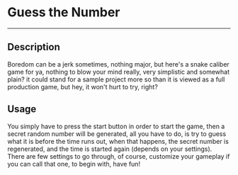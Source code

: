 # Guess the Number
---

## Description
Boredom can be a jerk sometimes, nothing major, but here's a snake caliber game for ya, nothing to blow your mind really, very simplistic and somewhat plain? it could stand for a sample project more so than it is viewed as a full production game, but hey, it won't hurt to try, right?

## Usage
You simply have to press the start button in order to start the game, then a secret random number will be generated, all you have to do, is try to guess what it is before the time runs out, when that happens, the secret number is regenerated, and the time is started again (depends on your settings).
There are few settings to go through, of course, customize your gameplay if you can call that one, to begin with, have fun!
